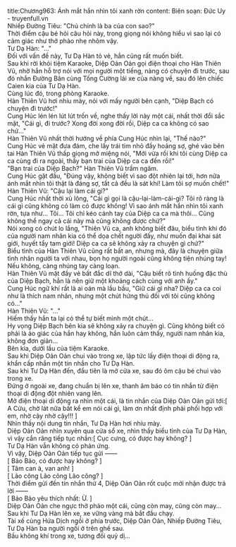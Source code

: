 title:Chương963: Ánh mắt hắn nhìn tôi xanh rờn
content:
Biên soạn: Đức Uy - truyenfull.vn<br>Nhiếp Đường Tiêu: "Chú chính là ba của con sao?"<br>Thời điểm cậu bé hỏi câu hỏi này, trong giọng nói không hiểu vì sao lại có cảm giác như thở phào nhẹ nhõm vậy.<br>Tư Dạ Hàn: "..."<br>Đối với vấn đề này, Tư Dạ Hàn tỏ vẻ, hắn cũng rất muốn biết.<br>Sau khi rời khỏi tiệm Karaoke, Diệp Oản Oản gọi điện thoại cho Hàn Thiên Vũ, nhờ hắn hỗ trợ nói với mọi người một tiếng, nàng có chuyện đi trước, sau đó nhắn Đường Bân cùng Tống Cường lái xe của nàng về, sau đó lên chiếc Caien kia của Tư Dạ Hàn.<br>Cùng lúc đó, trong phòng Karaoke.<br>Hàn Thiên Vũ hơi nhíu mày, nói với mấy người bên cạnh, "Diệp Bạch có chuyện đi trước!"<br>Cung Húc lén lén lút lút trốn về, nghe thấy lời này một cái, nhất thời đổi sắc mặt, "Cái gì, đi trước? Xong đời xong đời rồi, Diệp ca ca không có sao chứ..."<br>Hàn Thiên Vũ nhất thời hướng về phía Cung Húc nhìn lại, "Thế nào?"<br>Cung Húc vẻ mặt đưa đám, che lấy trái tim nhỏ đầy hoảng sợ, ghé vào bên tai Hàn Thiên Vũ thấp giọng mở miệng nói, "Mới vừa rồi khi tôi cùng Diệp ca ca cùng đi ra ngoài, thấy bạn trai của Diệp ca ca đến rồi!"<br>"Bạn trai của Diệp Bạch?" Hàn Thiên Vũ trầm ngâm.<br>Cung Húc gật đầu, "Đúng vậy, không biết vì sao đột nhiên lại tới, hơn nữa ánh mắt nhìn tôi thật là đáng sợ, tất cả đều là sát khí! Làm tôi sợ muốn chết!"<br>Hàn Thiên Vũ: "Cậu lại làm cái gì?"<br>Cung Húc nhất thời xù lông, "Cái gì gọi là cậu-lại-làm-cái-gì? Tôi rõ ràng là cái gì cũng không có làm có được không! Vì sao ánh mắt hắn nhìn tôi xanh rờn, tựa như... Tôi... Tôi chỉ kéo cánh tay của Diệp ca ca mà thôi... Cũng không thể ngay cả cái này mà cũng không được chứ?"<br>Nói xong có chút lo lắng, "Thiên Vũ ca, anh không biết đâu, biểu tình khi đó của người nam nhân kia có thể dọa chết người đấy, như muốn đại khai sát giới, huyết tẩy tam giới! Diệp ca ca sẽ không xảy ra chuyện gì chứ?"<br>Biểu tình của Hàn Thiên Vũ cũng rất bất an, nhưng mà, đây là chuyện giữa tình nhân người ta với nhau, bọn họ người ngoài cũng không tiện nhúng tay! Nếu không, càng nhúng tay càng loạn.<br>Hàn Thiên Vũ mặt đầy vẻ bất đắc dĩ thở dài, "Cậu biết rõ tình huống đặc thù của Diệp Bạch, hẳn là nên giữ một khoảng cách cùng với anh ấy."<br>Cung Húc ngữ khí rất là ai oán mà lầu bầu, "Giữ cái gì nha? Diệp ca ca coi như là thích nam nhân, nhưng một chút hứng thú đối với tôi cũng không có..."<br>Hàn Thiên Vũ: "..."<br>Hiếm thấy hắn ta lại có thể tự biết mình một chút...<br>Hy vọng Diệp Bạch bên kia sẽ không xảy ra chuyện gì. Cũng không biết có phải là ảo giác của hắn hay không, hắn luôn cảm thấy, người nam nhân kia, không đơn giản...<br>Bên kia, dưới lầu của tiệm Karaoke.<br>Sau khi Diệp Oản Oản chui vào trong xe, lập tức lấy điện thoại di động ra, khẩn cấp nhắn một tin nhắn cho Tư Dạ Hàn.<br>Sau khi Tư Dạ Hàn đến, đầu tiên là mở cửa xe, sau đó ôm cậu bé chui vào trong xe.<br>Đứng ở ngoài xe, đang chuẩn bị lên xe, thanh âm báo có tin nhắn từ điện thoại di động đột nhiên vang lên.<br>Mở điện thoại di động ra nhìn một cái, là tin nhắn của Diệp Oản Oản gửi tới:[ A Cửu, chờ lát nữa bất kể em nói cái gì, làm ơn nhất định phải phối hợp với em, nhờ cậy nhờ cậy!!! ]<br>Nhìn thấy nội dung tin nhắn, Tư Dạ Hàn hơi nhíu mày.<br>Diệp Oản Oản nhìn xuyên qua cửa sổ xe, nhìn thấy biểu tình của Tư Dạ Hàn, vì vậy cắn răng tiếp tục nhắn:[ Cục cưng, có được hay không? ]<br>Tư Dạ Hàn vẫn không có phản ứng.<br>Vì vậy, Diệp Oản Oản tiếp tục gửi ——<br>[ Bảo Bảo, có được hay không? ]<br>[ Tâm can à, van anh! ]<br>[ Lão công Lão công Lão công? ]<br>Thời điểm gửi đến tin nhắn thứ 4, Diệp Oản Oản rốt cuộc mới nhận được trả lời ——<br>[ Bảo Bảo yêu thích nhất: Ừ. ]<br>Diệp Oản Oản che ngực thở phào một cái, cũng còn may, cũng còn may...<br>Sau khi Tư Dạ Hàn lên xe, xe vững vàng mà bắt đầu chạy.<br>Tài xế cùng Hứa Dịch ngồi ở phía trước, Diệp Oản Oản, Nhiếp Đường Tiêu, Tư Dạ Hàn ba người ngồi ở trên ghế sau.<br>Bầu không khí trong xe, tương đối quỷ dị...
